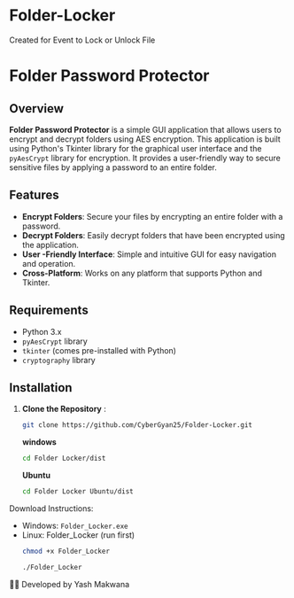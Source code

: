 # Folder-Locker
Created for Event to Lock or Unlock File

# Folder Password Protector

## Overview

**Folder Password Protector** is a simple GUI application that allows users to encrypt and decrypt folders using AES encryption. This application is built using Python's Tkinter library for the graphical user interface and the `pyAesCrypt` library for encryption. It provides a user-friendly way to secure sensitive files by applying a password to an entire folder.

## Features

- **Encrypt Folders**: Secure your files by encrypting an entire folder with a password.
- **Decrypt Folders**: Easily decrypt folders that have been encrypted using the application.
- **User -Friendly Interface**: Simple and intuitive GUI for easy navigation and operation.
- **Cross-Platform**: Works on any platform that supports Python and Tkinter.

## Requirements

- Python 3.x
- `pyAesCrypt` library
- `tkinter` (comes pre-installed with Python)
- `cryptography` library

## Installation

1. **Clone the Repository** :
   ```bash
   git clone https://github.com/CyberGyan25/Folder-Locker.git
   ```
   **windows**
   ```bash
   cd Folder Locker/dist
   ```
   **Ubuntu**
   ```bash
   cd Folder Locker Ubuntu/dist
   ```
   
Download Instructions:
- Windows: `Folder_Locker.exe`
- Linux: Folder_Locker (run first)
  ```bash
  chmod +x Folder_Locker
    ```
  ```bash
  ./Folder_Locker
   ```

👨‍💻 Developed by Yash Makwana


